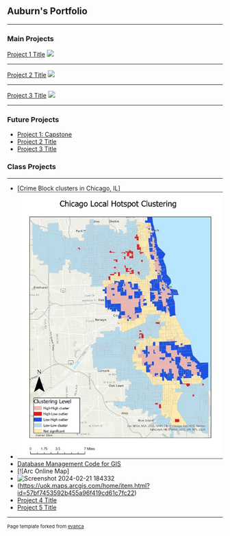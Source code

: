 ## Auburn's Portfolio

---

### Main Projects

[Project 1 Title](/sample_page)
<img src="images/dummy_thumbnail.jpg?raw=true"/>

---
[Project 2 Title](/pdf/sample_presentation.pdf)
<img src="images/dummy_thumbnail.jpg?raw=true"/>

---
[Project 3 Title](http://example.com/)
<img src="images/dummy_thumbnail.jpg?raw=true"/>

---
### Future Projects

- [Project 1: Capstone](http://example.com/)
- [Project 2 Title](http://example.com/)
- [Project 3 Title](http://example.com/)

  
### Class Projects
---
- [Crime Block clusters in Chicago, IL]
- <img src="images/Crime_Patterns.jpg?raw=true"/>
- [Database Management Code for GIS](https://github.com/winpix00/CodingProjects/blob/main/Database%20Mangment)
- [![Arc Online Map]
- ![Screenshot 2024-02-21 184332](https://github.com/winpix00/winpix00.github.io/assets/146270641/f75dd912-db67-4740-8fbb-7b72e4515f49)
- (https://uok.maps.arcgis.com/home/item.html?id=57bf7453592b455a96f419cd61c7fc22)
- [Project 4 Title](http://example.com/)
- [Project 5 Title](http://example.com/)

---
<p style="font-size:11px">Page template forked from <a href="https://github.com/evanca/quick-portfolio">evanca</a></p>
<!-- Remove the above link if you don't want to attribute -->

